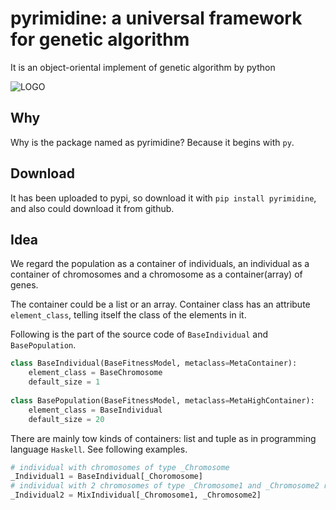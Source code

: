 # pyrimidine: a universal framework for genetic algorithm

It is an object-oriental implement of genetic algorithm by python

![LOGO](/Users/william/Programming/myGithub/pyrimidine/logo.png)


## Why

Why is the package named as pyrimidine? Because it begins with `py`.

## Download

It has been uploaded to pypi, so download it with `pip install pyrimidine`, and also could download it from github.

## Idea

We regard the population as a container of individuals, an individual as a container of chromosomes
and a chromosome as a container(array) of genes.

The container could be a list or an array.
Container class has an attribute `element_class`, telling itself the class of the elements in it.

Following is the part of the source code of `BaseIndividual` and `BasePopulation`.

```python
class BaseIndividual(BaseFitnessModel, metaclass=MetaContainer):
    element_class = BaseChromosome
    default_size = 1
    
class BasePopulation(BaseFitnessModel, metaclass=MetaHighContainer):
    element_class = BaseIndividual
    default_size = 20
```



There are mainly tow kinds of containers: list and tuple as in programming language `Haskell`. See following examples.

```python
# individual with chromosomes of type _Chromosome
_Individual1 = BaseIndividual[_Choromosome]
# individual with 2 chromosomes of type _Chromosome1 and _Chromosome2 respectively
_Individual2 = MixIndividual[_Chromosome1, _Chromosome2]
```

